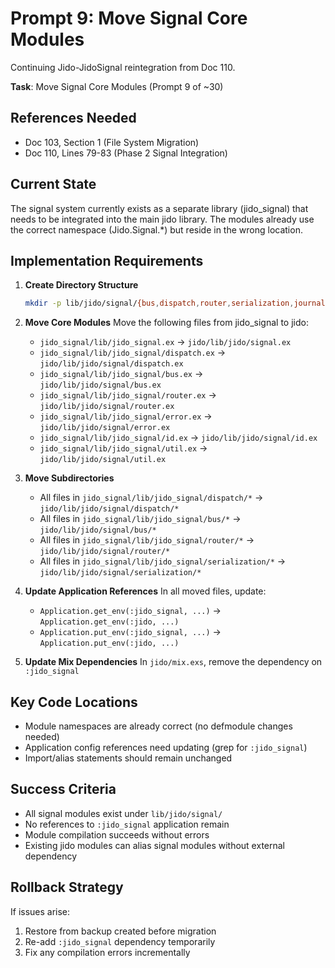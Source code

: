 # Prompt 9: Move Signal Core Modules

Continuing Jido-JidoSignal reintegration from Doc 110.

**Task**: Move Signal Core Modules (Prompt 9 of ~30)

## References Needed
- Doc 103, Section 1 (File System Migration)
- Doc 110, Lines 79-83 (Phase 2 Signal Integration)

## Current State
The signal system currently exists as a separate library (jido_signal) that needs to be integrated into the main jido library. The modules already use the correct namespace (Jido.Signal.*) but reside in the wrong location.

## Implementation Requirements

1. **Create Directory Structure**
   ```bash
   mkdir -p lib/jido/signal/{bus,dispatch,router,serialization,journal}
   ```

2. **Move Core Modules**
   Move the following files from jido_signal to jido:
   - `jido_signal/lib/jido_signal.ex` → `jido/lib/jido/signal.ex`
   - `jido_signal/lib/jido_signal/dispatch.ex` → `jido/lib/jido/signal/dispatch.ex`
   - `jido_signal/lib/jido_signal/bus.ex` → `jido/lib/jido/signal/bus.ex`
   - `jido_signal/lib/jido_signal/router.ex` → `jido/lib/jido/signal/router.ex`
   - `jido_signal/lib/jido_signal/error.ex` → `jido/lib/jido/signal/error.ex`
   - `jido_signal/lib/jido_signal/id.ex` → `jido/lib/jido/signal/id.ex`
   - `jido_signal/lib/jido_signal/util.ex` → `jido/lib/jido/signal/util.ex`

3. **Move Subdirectories**
   - All files in `jido_signal/lib/jido_signal/dispatch/*` → `jido/lib/jido/signal/dispatch/*`
   - All files in `jido_signal/lib/jido_signal/bus/*` → `jido/lib/jido/signal/bus/*`
   - All files in `jido_signal/lib/jido_signal/router/*` → `jido/lib/jido/signal/router/*`
   - All files in `jido_signal/lib/jido_signal/serialization/*` → `jido/lib/jido/signal/serialization/*`

4. **Update Application References**
   In all moved files, update:
   - `Application.get_env(:jido_signal, ...)` → `Application.get_env(:jido, ...)`
   - `Application.put_env(:jido_signal, ...)` → `Application.put_env(:jido, ...)`

5. **Update Mix Dependencies**
   In `jido/mix.exs`, remove the dependency on `:jido_signal`

## Key Code Locations
- Module namespaces are already correct (no defmodule changes needed)
- Application config references need updating (grep for `:jido_signal`)
- Import/alias statements should remain unchanged

## Success Criteria
- All signal modules exist under `lib/jido/signal/`
- No references to `:jido_signal` application remain
- Module compilation succeeds without errors
- Existing jido modules can alias signal modules without external dependency

## Rollback Strategy
If issues arise:
1. Restore from backup created before migration
2. Re-add `:jido_signal` dependency temporarily
3. Fix any compilation errors incrementally